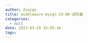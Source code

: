 ```yaml
---
author: djaigo
title: middleware-mysql-19-00-进阶篇
categories:
  - null
date: 2023-03-29 19:50:16
tags:
---
```

